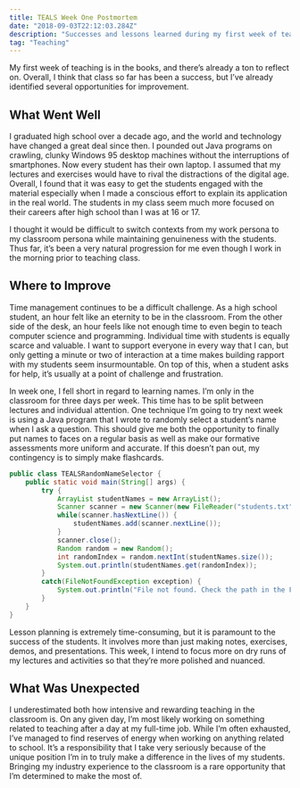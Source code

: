 ```yaml
---
title: TEALS Week One Postmortem
date: "2018-09-03T22:12:03.284Z"
description: "Successes and lessons learned during my first week of teaching computer science."
tag: "Teaching"
---
```


My first week of teaching is in the books, and there’s already a ton to reflect on. Overall, I think that class so far has been a success, but I’ve already identified several opportunities for improvement.

## What Went Well

I graduated high school over a decade ago, and the world and technology have changed a great deal since then. I pounded out Java programs on crawling, clunky Windows 95 desktop machines without the interruptions of smartphones. Now every student has their own laptop. I assumed that my lectures and exercises would have to rival the distractions of the digital age. Overall, I found that it was easy to get the students engaged with the material especially when I made a conscious effort to explain its application in the real world. The students in my class seem much more focused on their careers after high school than I was at 16 or 17.

I thought it would be difficult to switch contexts from my work persona to my classroom persona while maintaining genuineness with the students. Thus far, it’s been a very natural progression for me even though I work in the morning prior to teaching class.

## Where to Improve

Time management continues to be a difficult challenge. As a high school student, an hour felt like an eternity to be in the classroom. From the other side of the desk, an hour feels like not enough time to even begin to teach computer science and programming. Individual time with students is equally scarce and valuable. I want to support everyone in every way that I can, but only getting a minute or two of interaction at a time makes building rapport with my students seem insurmountable. On top of this, when a student asks for help, it’s usually at a point of challenge and frustration.

In week one, I fell short in regard to learning names. I’m only in the classroom for three days per week. This time has to be split between lectures and individual attention. One technique I’m going to try next week is using a Java program that I wrote to randomly select a student’s name when I ask a question. This should give me both the opportunity to finally put names to faces on a regular basis as well as make our formative assessments more uniform and accurate. If this doesn’t pan out, my contingency is to simply make flashcards.

```java
public class TEALSRandomNameSelector {
	public static void main(String[] args) {
		try {
			ArrayList studentNames = new ArrayList();
			Scanner scanner = new Scanner(new FileReader("students.txt"));
			while(scanner.hasNextLine()) {
				studentNames.add(scanner.nextLine());
			}
			scanner.close();
			Random random = new Random();
			int randomIndex = random.nextInt(studentNames.size());
			System.out.println(studentNames.get(randomIndex));
		}
		catch(FileNotFoundException exception) {
			System.out.println("File not found. Check the path in the FileReader constructor method.");
		}
	}
}
```

Lesson planning is extremely time-consuming, but it is paramount to the success of the students. It involves more than just making notes, exercises, demos, and presentations. This week, I intend to focus more on dry runs of my lectures and activities so that they’re more polished and nuanced.

## What Was Unexpected

I underestimated both how intensive and rewarding teaching in the classroom is. On any given day, I’m most likely working on something related to teaching after a day at my full-time job. While I’m often exhausted, I’ve managed to find reserves of energy when working on anything related to school. It’s a responsibility that I take very seriously because of the unique position I’m in to truly make a difference in the lives of my students. Bringing my industry experience to the classroom is a rare opportunity that I’m determined to make the most of.
